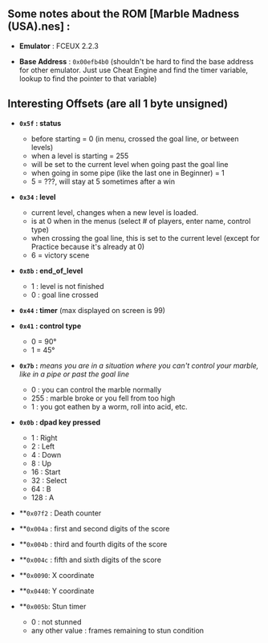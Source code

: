 ## Some notes about the ROM [Marble Madness (USA).nes] :

- **Emulator** : FCEUX 2.2.3

- **Base Address** : `0x00efb4b0`   (shouldn't be hard to find the base address for other emulator. Just use Cheat Engine and find the
                               timer variable, lookup to find the pointer to that variable)
                               
  
## Interesting Offsets (are all 1 byte unsigned)

- **`0x5f` : status** 
    - before starting = 0 (in menu, crossed the goal line, or between levels)
    - when a level is starting = 255  
    - will be set to the current level when going past the goal line
    - when going in some pipe (like the last one in Beginner) = 1
    - 5 = ???, will stay at 5 sometimes after a win 
    
- **`0x34` : level**
    - current level, changes when a new level is loaded.
    - is at 0 when in the menus (select # of players, enter name, control type)
    - when crossing the goal line, this is set to the current level (except for Practice because it's already at 0)
    - 6 = victory scene
    
- **`0x8b` : end_of_level**
    - 1 : level is not finished
    - 0 : goal line crossed
    
- **`0x44` : timer** (max displayed on screen is 99)

- **`0x41` : control type** 
    - 0 = 90°
    - 1 = 45°

- **`0x7b` :** *means you are in a situation where you can't control your marble, like in a pipe or past the goal line*
    - 0 : you can control the marble normally
    - 255 : marble broke or you fell from too high
    - 1 : you got eathen by a worm, roll into acid, etc.
    
- **`0x0b` : dpad key pressed** 
    - 1 : Right
    - 2 : Left
    - 4 : Down
    - 8 : Up
    - 16 : Start
    - 32 : Select
    - 64 : B
    - 128 : A
    
- **``0x07f2`` : Death counter

- **``0x004a`` : first and second digits of the score
- **``0x004b`` : third and fourth digits of the score
- **``0x004c`` : fifth and sixth digits of the score

- **``0x0090``: X coordinate
- **``0x0440``: Y coordinate

- **``0x005b``: Stun timer
    - 0 : not stunned
    - any other value : frames remaining to stun condition
    
